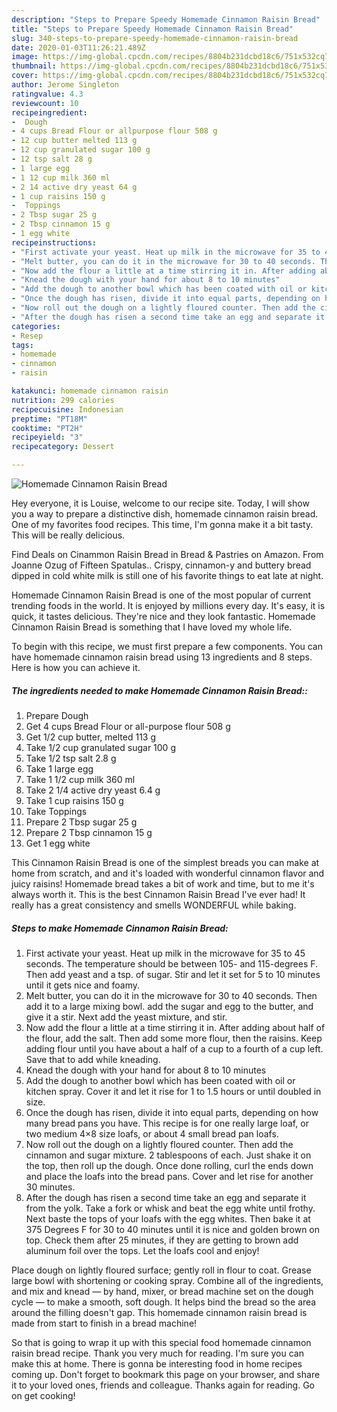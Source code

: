```yaml
---
description: "Steps to Prepare Speedy Homemade Cinnamon Raisin Bread"
title: "Steps to Prepare Speedy Homemade Cinnamon Raisin Bread"
slug: 340-steps-to-prepare-speedy-homemade-cinnamon-raisin-bread
date: 2020-01-03T11:26:21.489Z
image: https://img-global.cpcdn.com/recipes/8804b231dcbd18c6/751x532cq70/homemade-cinnamon-raisin-bread-recipe-main-photo.jpg
thumbnail: https://img-global.cpcdn.com/recipes/8804b231dcbd18c6/751x532cq70/homemade-cinnamon-raisin-bread-recipe-main-photo.jpg
cover: https://img-global.cpcdn.com/recipes/8804b231dcbd18c6/751x532cq70/homemade-cinnamon-raisin-bread-recipe-main-photo.jpg
author: Jerome Singleton
ratingvalue: 4.3
reviewcount: 10
recipeingredient:
-  Dough
- 4 cups Bread Flour or allpurpose flour 508 g
- 12 cup butter melted 113 g
- 12 cup granulated sugar 100 g
- 12 tsp salt 28 g
- 1 large egg
- 1 12 cup milk 360 ml
- 2 14 active dry yeast 64 g
- 1 cup raisins 150 g
-  Toppings
- 2 Tbsp sugar 25 g
- 2 Tbsp cinnamon 15 g
- 1 egg white
recipeinstructions:
- "First activate your yeast. Heat up milk in the microwave for 35 to 45 seconds. The temperature should be between 105- and 115-degrees F. Then add yeast and a tsp. of sugar. Stir and let it set for 5 to 10 minutes until it gets nice and foamy."
- "Melt butter, you can do it in the microwave for 30 to 40 seconds. Then add it to a large mixing bowl. add the sugar and egg to the butter, and give it a stir. Next add the yeast mixture, and stir."
- "Now add the flour a little at a time stirring it in. After adding about half of the flour, add the salt. Then add some more flour, then the raisins. Keep adding flour until you have about a half of a cup to a fourth of a cup left. Save that to add while kneading."
- "Knead the dough with your hand for about 8 to 10 minutes"
- "Add the dough to another bowl which has been coated with oil or kitchen spray. Cover it and let it rise for 1 to 1.5 hours or until doubled in size."
- "Once the dough has risen, divide it into equal parts, depending on how many bread pans you have. This recipe is for one really large loaf, or two medium 4×8 size loafs, or about 4 small bread pan loafs."
- "Now roll out the dough on a lightly floured counter. Then add the cinnamon and sugar mixture. 2 tablespoons of each. Just shake it on the top, then roll up the dough. Once done rolling, curl the ends down and place the loafs into the bread pans. Cover and let rise for another 30 minutes."
- "After the dough has risen a second time take an egg and separate it from the yolk. Take a fork or whisk and beat the egg white until frothy. Next baste the tops of your loafs with the egg whites. Then bake it at 375 Degrees F for 30 to 40 minutes until it is nice and golden brown on top. Check them after 25 minutes, if they are getting to brown add aluminum foil over the tops. Let the loafs cool and enjoy!"
categories:
- Resep
tags:
- homemade
- cinnamon
- raisin

katakunci: homemade cinnamon raisin
nutrition: 299 calories
recipecuisine: Indonesian
preptime: "PT18M"
cooktime: "PT2H"
recipeyield: "3"
recipecategory: Dessert

---
```



![Homemade Cinnamon Raisin Bread](https://img-global.cpcdn.com/recipes/8804b231dcbd18c6/751x532cq70/homemade-cinnamon-raisin-bread-recipe-main-photo.jpg)

Hey everyone, it is Louise, welcome to our recipe site. Today, I will show you a way to prepare a distinctive dish, homemade cinnamon raisin bread. One of my favorites food recipes. This time, I'm gonna make it a bit tasty. This will be really delicious.

Find Deals on Cinammon Raisin Bread in Bread &amp; Pastries on Amazon. From Joanne Ozug of Fifteen Spatulas.. Crispy, cinnamon-y and buttery bread dipped in cold white milk is still one of his favorite things to eat late at night.

Homemade Cinnamon Raisin Bread is one of the most popular of current trending foods in the world. It is enjoyed by millions every day. It's easy, it is quick, it tastes delicious. They're nice and they look fantastic. Homemade Cinnamon Raisin Bread is something that I have loved my whole life.


To begin with this recipe, we must first prepare a few components. You can have homemade cinnamon raisin bread using 13 ingredients and 8 steps. Here is how you can achieve it.

##### The ingredients needed to make Homemade Cinnamon Raisin Bread::

1. Prepare  Dough
1. Get 4 cups Bread Flour or all-purpose flour 508 g
1. Get 1/2 cup butter, melted 113 g
1. Take 1/2 cup granulated sugar 100 g
1. Take 1/2 tsp salt 2.8 g
1. Take 1 large egg
1. Take 1 1/2 cup milk 360 ml
1. Take 2 1/4 active dry yeast 6.4 g
1. Take 1 cup raisins 150 g
1. Take  Toppings
1. Prepare 2 Tbsp sugar 25 g
1. Prepare 2 Tbsp cinnamon 15 g
1. Get 1 egg white


This Cinnamon Raisin Bread is one of the simplest breads you can make at home from scratch, and and it&#39;s loaded with wonderful cinnamon flavor and juicy raisins! Homemade bread takes a bit of work and time, but to me it&#39;s always worth it. This is the best Cinnamon Raisin Bread I&#39;ve ever had! It really has a great consistency and smells WONDERFUL while baking. 

##### Steps to make Homemade Cinnamon Raisin Bread:

1. First activate your yeast. Heat up milk in the microwave for 35 to 45 seconds. The temperature should be between 105- and 115-degrees F. Then add yeast and a tsp. of sugar. Stir and let it set for 5 to 10 minutes until it gets nice and foamy.
1. Melt butter, you can do it in the microwave for 30 to 40 seconds. Then add it to a large mixing bowl. add the sugar and egg to the butter, and give it a stir. Next add the yeast mixture, and stir.
1. Now add the flour a little at a time stirring it in. After adding about half of the flour, add the salt. Then add some more flour, then the raisins. Keep adding flour until you have about a half of a cup to a fourth of a cup left. Save that to add while kneading.
1. Knead the dough with your hand for about 8 to 10 minutes
1. Add the dough to another bowl which has been coated with oil or kitchen spray. Cover it and let it rise for 1 to 1.5 hours or until doubled in size.
1. Once the dough has risen, divide it into equal parts, depending on how many bread pans you have. This recipe is for one really large loaf, or two medium 4×8 size loafs, or about 4 small bread pan loafs.
1. Now roll out the dough on a lightly floured counter. Then add the cinnamon and sugar mixture. 2 tablespoons of each. Just shake it on the top, then roll up the dough. Once done rolling, curl the ends down and place the loafs into the bread pans. Cover and let rise for another 30 minutes.
1. After the dough has risen a second time take an egg and separate it from the yolk. Take a fork or whisk and beat the egg white until frothy. Next baste the tops of your loafs with the egg whites. Then bake it at 375 Degrees F for 30 to 40 minutes until it is nice and golden brown on top. Check them after 25 minutes, if they are getting to brown add aluminum foil over the tops. Let the loafs cool and enjoy!


Place dough on lightly floured surface; gently roll in flour to coat. Grease large bowl with shortening or cooking spray. Combine all of the ingredients, and mix and knead — by hand, mixer, or bread machine set on the dough cycle — to make a smooth, soft dough. It helps bind the bread so the area around the filling doesn&#39;t gap. This homemade cinnamon raisin bread is made from start to finish in a bread machine! 

So that is going to wrap it up with this special food homemade cinnamon raisin bread recipe. Thank you very much for reading. I'm sure you can make this at home. There is gonna be interesting food in home recipes coming up. Don't forget to bookmark this page on your browser, and share it to your loved ones, friends and colleague. Thanks again for reading. Go on get cooking!
